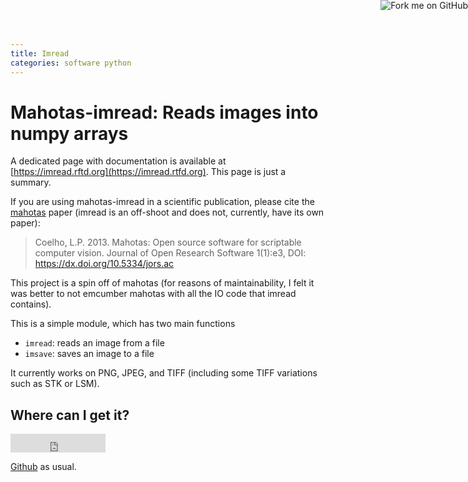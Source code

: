 ```yaml
---
title: Imread
categories: software python
---
```


<a href="https://github.com/luispedro/imread">
    <img style="position: absolute; top: 0; right: 0; border: 0;" src="https://s3.amazonaws.com/github/ribbons/forkme_right_darkblue_121621.png" alt="Fork me on GitHub" />
</a>

# Mahotas-imread: Reads images into numpy arrays

A dedicated page with documentation is available at
[https://imread.rftd.org](https://imread.rtfd.org). This page is just a
summary.

If you are using mahotas-imread in a scientific publication, please cite
the [mahotas](/software/mahotas) paper (imread is an off-shoot and does
not, currently, have its own paper):

> Coelho, L.P. 2013. Mahotas: Open source software for scriptable
> computer vision. Journal of Open Research Software 1(1):e3, DOI:
> <https://dx.doi.org/10.5334/jors.ac>

This project is a spin off of mahotas (for reasons of maintainability, I
felt it was better to not emcumber mahotas with all the IO code that
imread contains).

This is a simple module, which has two main functions

- `imread`: reads an image from a file
- `imsave`: saves an image to a file

It currently works on PNG, JPEG, and TIFF (including some TIFF
variations such as STK or LSM).

## Where can I get it?

<iframe
src="https://ghbtns.com/github-btn.html?user=luispedro&repo=imread&type=watch&count=true&size=large"
allowtransparency="true" frameborder="0" scrolling="0" width="152px"
height="30px"></iframe>

[Github](https://github.com/luispedro/imread) as usual.
